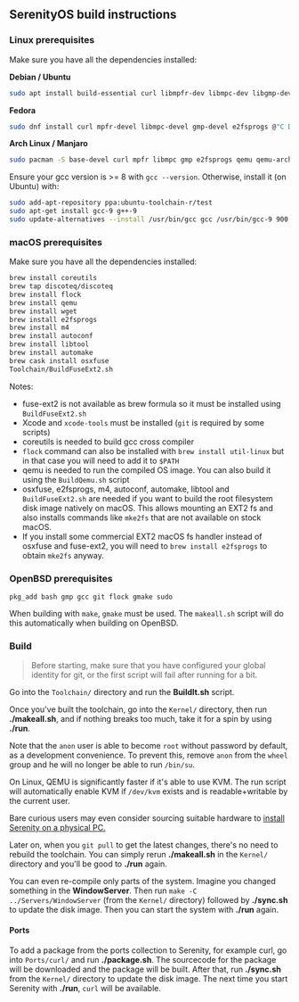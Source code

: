 ## SerenityOS build instructions

### Linux prerequisites
Make sure you have all the dependencies installed:

**Debian / Ubuntu**
```bash
sudo apt install build-essential curl libmpfr-dev libmpc-dev libgmp-dev e2fsprogs qemu-system-i386 qemu-utils
```

**Fedora**
```bash
sudo dnf install curl mpfr-devel libmpc-devel gmp-devel e2fsprogs @"C Development Tools and Libraries" @Virtualization
```

**Arch Linux / Manjaro**
```bash
sudo pacman -S base-devel curl mpfr libmpc gmp e2fsprogs qemu qemu-arch-extra
```

Ensure your gcc version is >= 8 with `gcc --version`. Otherwise, install it (on Ubuntu) with:
```bash
sudo add-apt-repository ppa:ubuntu-toolchain-r/test
sudo apt-get install gcc-9 g++-9
sudo update-alternatives --install /usr/bin/gcc gcc /usr/bin/gcc-9 900 --slave /usr/bin/g++ g++ /usr/bin/g++-9
```

### macOS prerequisites
Make sure you have all the dependencies installed:
```bash
brew install coreutils
brew tap discoteq/discoteq
brew install flock
brew install qemu
brew install wget
brew install e2fsprogs
brew install m4
brew install autoconf
brew install libtool
brew install automake
brew cask install osxfuse
Toolchain/BuildFuseExt2.sh
```

Notes: 
- fuse-ext2 is not available as brew formula so it must be installed using `BuildFuseExt2.sh`
- Xcode and `xcode-tools` must be installed (`git` is required by some scripts)
- coreutils is needed to build gcc cross compiler
- `flock` command can also be installed with `brew install util-linux` but in that case you will need to add it to `$PATH`
- qemu is needed to run the compiled OS image. You can also build it using the `BuildQemu.sh` script
- osxfuse, e2fsprogs, m4, autoconf, automake, libtool and `BuildFuseExt2.sh` are needed if you want to build the root filesystem disk image natively on macOS. This allows mounting an EXT2 fs and also installs commands like `mke2fs` that are not available on stock macOS. 
- If you install some commercial EXT2 macOS fs handler instead of osxfuse and fuse-ext2, you will need to `brew install e2fsprogs` to obtain `mke2fs` anyway.

### OpenBSD prerequisites
```
pkg_add bash gmp gcc git flock gmake sudo
```

When building with `make`, `gmake` must be used.  The `makeall.sh` script will do this automatically when building on OpenBSD.

### Build
> Before starting, make sure that you have configured your global identity for git, or the first script will fail after running for a bit.

Go into the `Toolchain/` directory and run the **BuildIt.sh** script.

Once you've built the toolchain, go into the `Kernel/` directory, then run
**./makeall.sh**, and if nothing breaks too much, take it for a spin by using
**./run**.

Note that the `anon` user is able to become `root` without password by default, as a development convenience.
To prevent this, remove `anon` from the `wheel` group and he will no longer be able to run `/bin/su`.

On Linux, QEMU is significantly faster if it's able to use KVM. The run script will automatically enable KVM if `/dev/kvm` exists and is readable+writable by the current user.

Bare curious users may even consider sourcing suitable hardware to [install Serenity on a physical PC.](https://github.com/SerenityOS/serenity/blob/master/INSTALL.md)

Later on, when you `git pull` to get the latest changes, there's no need to rebuild the toolchain. You can simply rerun **./makeall.sh** in the `Kernel/` directory and you'll be good to **./run** again.

You can even re-compile only parts of the system. Imagine you changed something in the **WindowServer**. Then run `make -C ../Servers/WindowServer` (from the `Kernel/` directory) followed by **./sync.sh** to update the disk image. Then you can start the system with **./run** again.

#### Ports
To add a package from the ports collection to Serenity, for example curl, go into `Ports/curl/` and run **./package.sh**. The sourcecode for the package will be downloaded and the package will be built. After that, run **./sync.sh** from the `Kernel/` directory to update the disk image. The next time you start Serenity with **./run**, `curl` will be available.
